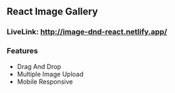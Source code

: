 ## React Image Gallery

### LiveLink: http://image-dnd-react.netlify.app/

### Features

- Drag And Drop
- Multiple Image Upload
- Mobile Responsive
